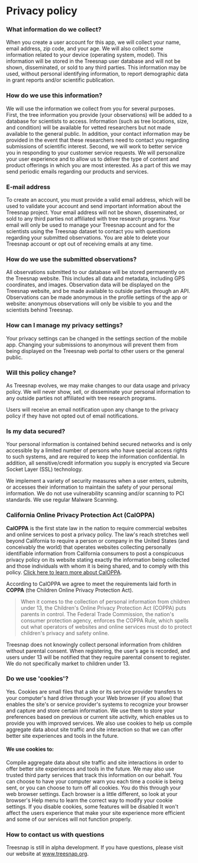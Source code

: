 # Privacy policy

### What information do we collect?

When you create a user account for this app, we will collect your name, email address, zip code, and your age.  We will also collect some information related to your device (operating system, model).  This information will be stored in the Treesnap user database and will not be shown, disseminated, or sold to any third parties.  This information may be used, without personal identifying information, to report demographic data in grant reports and/or scientific publication.

### How do we use this information?

We will use the information we collect from you for several purposes.  
First, the tree information you provide (your observations) will be added to a database for scientists to access.  Information (such as tree locations, size, and condition) will be available for vetted researchers but not made available to the general public.  In addition, your contact information may be provided in the event that these researchers need to contact you regarding submissions of scientific interest.
Second, we will work to better service you in responding to your customer service requests. We will personalize your user experience and to allow us to deliver the type of content and product offerings in which you are most interested. As a part of this we may send periodic emails regarding our products and services.


### E-mail address

To create an account, you must provide a valid email address, which will be used to validate your account and send important information about the Treesnap project.  Your email address will not be shown, disseminated, or sold to any third parties not affiliated with tree research programs.  Your email will only be used to manage your Treesnap account and for the scientists using the Treesnap dataset to contact you with questions regarding your submitted observations.
You are able to delete your Treesnap account or opt out of receiving emails at any time.

### How do we use the submitted observations?

All observations submitted to our database will be stored permanently on the Treesnap website. This includes  all data and metadata, including GPS coordinates, and images.  Observation data will be displayed on the Treesnap website, and be made available to outside parties through an API.  Observations can be made anonymous in the profile settings of the app or website: anonymous observations will only be visible to you and the scientists behind Treesnap.  


### How can I manage my privacy settings?

Your privacy settings can be changed in the settings section of the mobile app.  Changing your submissions to anonymous will prevent them from being displayed on the Treesnap web portal to other users or the general public.

### Will this policy change?

As Treesnap evolves, we may make changes to our data usage and privacy policy. We will never show, sell, or disseminate your personal information to any outside parties not affiliated with tree research programs.

Users will receive an email notification upon any change to the privacy policy if they have not opted out of email notifications.

### Is my data secured?

Your personal information is contained behind secured networks and is only accessible by a limited number of persons who have special access rights to such systems, and are required to keep the information confidential. In addition, all sensitive/credit information you supply is encrypted via Secure Socket Layer (SSL) technology.

We implement a variety of security measures when a user enters, submits, or accesses their information to maintain the safety of your personal information.  We do not use vulnerability scanning and/or scanning to PCI standards. We use regular Malware Scanning.


### California Online Privacy Protection Act (CalOPPA)

**CalOPPA** is the first state law in the nation to require commercial websites and online services to post a privacy policy. The law's reach stretches well beyond California to require a person or company in the United States (and conceivably the world) that operates websites collecting personally identifiable information from California consumers to post a conspicuous privacy policy on its website stating exactly the information being collected and those individuals with whom it is being shared, and to comply with this policy.  [Click here to learn more about CalOPPA](http://consumercal.org/california-online-privacy-protection-act-caloppa/#sthash.0FdRbT51.dpuf).

According to CalOPPA we agree to meet the requirements laid forth in **COPPA** (the Children Online Privacy Protection Act).


>When it comes to the collection of personal information from children under 13, the Children's Online Privacy Protection Act (COPPA) puts parents in control. The Federal Trade Commission, the nation's consumer protection agency, enforces the COPPA Rule, which spells out what operators of websites and online services must do to protect children's privacy and safety online.

Treesnap does not knowingly collect personal information from children without parental consent.  When registering, the user’s age is recorded, and users under 13 will be notified that they require parental consent to register.  We do not specifically market to children under 13.

### Do we use 'cookies'?

Yes. Cookies are small files that a site or its service provider transfers to your computer's hard drive through your Web browser (if you allow) that enables the site's or service provider's systems to recognize your browser and capture and store certain information. We use them to store your preferences based on previous or current site activity, which enables us to provide you with improved services. We also use cookies to help us compile aggregate data about site traffic and site interaction so that we can offer better site experiences and tools in the future.

#### We use cookies to:

Compile aggregate data about site traffic and site interactions in order to offer better site experiences and tools in the future. We may also use trusted third party services that track this information on our behalf.
You can choose to have your computer warn you each time a cookie is being sent, or you can choose to turn off all cookies. You do this through your web browser settings. Each browser is a little different, so look at your browser's Help menu to learn the correct way to modify your cookie settings.
If you disable cookies, some features will be disabled It won't affect the users experience that make your site experience more efficient and some of our services will not function properly.

### How to contact us with questions

Treesnap is still in alpha development.  If you have questions, please visit our website at www.treesnap.org. 

